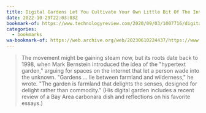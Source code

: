```yaml
---
title: Digital Gardens Let You Cultivate Your Own Little Bit Of The Internet
date: 2022-10-29T22:03:03Z
bookmark-of: https://www.technologyreview.com/2020/09/03/1007716/digital-gardens-let-you-cultivate-your-own-little-bit-of-the-internet/
categories:
  - bookmarks
wa-bookmark-of: https://web.archive.org/web/20230610224437/https://www.technologyreview.com/2020/09/03/1007716/digital-gardens-let-you-cultivate-your-own-little-bit-of-the-internet/
---
```


> The movement might be gaining steam now, but its roots date back to 1998, when Mark Bernstein introduced the idea of the "hypertext garden," arguing for spaces on the internet that let a person wade into the unknown. "Gardens … lie between farmland and wilderness," he wrote. "The garden is farmland that delights the senses, designed for delight rather than commodity." (His digital garden includes a recent review of a Bay Area carbonara dish and reflections on his favorite essays.)
